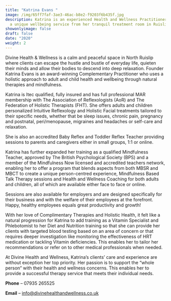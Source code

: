```yaml
---
title: "Katrina Evans "
image: /img/65ff7faf-3ae3-46ac-b8e2-f9203f6b435f.jpg
description: Katrina is an experienced Health and Wellness Practitioner offering
  a unique wellbeing service from her tranquil treatment room in Ruislip.
showonlyimage: false
draft: false
date: "2020"
weight: 2
---
```

Divine Health & Wellness is a calm and peaceful space in North Ruislip where clients can escape the hustle and bustle of everyday life, quieten their minds and allow their bodies to descend into deep relaxation. Founder Katrina Evans is an award-winning Complementary Practitioner who uses a holistic approach to adult and child health and wellbeing through natural therapies and mindfulness.

Katrina is Itec qualified, fully insured and has full professional MAR membership with The Association of Reflexologists (AoR) and The Federation of Holistic Therapists (FHT). She offers adults and children personalized Intuitive Reflexology and Holistic Facial treatments tailored to their specific needs, whether that be sleep issues, chronic pain, pregnancy and postnatal, peri/menopause, migraines and headaches or self-care and relaxation.

She is also an accredited Baby Reflex and Toddler Reflex Teacher providing sessions to parents and caregivers either in small groups, 1:1 or online.

Katrina has further expanded her training as a qualified Mindfulness Teacher, approved by The British Psychological Society (BPS) and a member of the Mindfulness Now licensed and accredited teachers network, enabling her to offer a program that blends aspects from both MBSR and MBCT to create a unique person-centred experience, Mindfulness Based Talk Therapy sessions and Health and Wellness Coaching for both adults and children, all of which are available either face to face or online.

Sessions are also available for employers and are designed specifically for their business and with the welfare of their employees at the forefront. Happy, healthy employees equals great productivity and growth!

With her love of Complimentary Therapies and Holistic Health, it felt like a natural progression for Katrina to add training as a Vitamin Specialist and Phlebotomist to her Diet and Nutrition training so that she can provide her clients with targeted blood testing based on an area of concern or that requires deeper investigation like monitoring the effectiveness of HRT medication or tackling Vitamin deficiencies. This enables her to tailor her recommendations or refer on to other medical professionals when needed.

At Divine Health and Wellness, Katrina’s clients’ care and experience are without exception her top priority. Her passion is to support the “whole person“ with their health and wellness concerns. This enables her to provide a successful therapy service that meets their individual needs.

<!--StartFragment-->

**Phone** – 07935 265525

**Email** – [info@divinehealthandwellness.co.uk](mailto:info@divinehealthandwellness.co.uk)

<!--EndFragment-->
